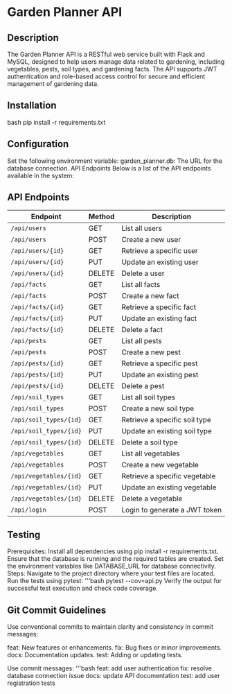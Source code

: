 # Garden Planner API

## Description
The Garden Planner API is a RESTful web service built with Flask and MySQL, designed to help users manage data related to gardening, including vegetables, pests, soil types, and gardening facts. The API supports JWT authentication and role-based access control for secure and efficient management of gardening data.

## Installation
bash
pip install -r requirements.txt

## Configuration
Set the following environment variable:
garden_planner.db: The URL for the database connection.
API Endpoints
Below is a list of the API endpoints available in the system:

## API Endpoints
| **Endpoint**                     | **Method** | **Description**                                   |
|-----------------------------------|------------|---------------------------------------------------|
| `/api/users`                     | GET        | List all users                                   |
| `/api/users`                     | POST       | Create a new user                                |
| `/api/users/{id}`                | GET        | Retrieve a specific user                         |
| `/api/users/{id}`                | PUT        | Update an existing user                          |
| `/api/users/{id}`                | DELETE     | Delete a user                                    |
| `/api/facts`                     | GET        | List all facts                                   |
| `/api/facts`                     | POST       | Create a new fact                                |
| `/api/facts/{id}`                | GET        | Retrieve a specific fact                         |
| `/api/facts/{id}`                | PUT        | Update an existing fact                          |
| `/api/facts/{id}`                | DELETE     | Delete a fact                                    |
| `/api/pests`                     | GET        | List all pests                                   |
| `/api/pests`                     | POST       | Create a new pest                                |
| `/api/pests/{id}`                | GET        | Retrieve a specific pest                         |
| `/api/pests/{id}`                | PUT        | Update an existing pest                          |
| `/api/pests/{id}`                | DELETE     | Delete a pest                                    |
| `/api/soil_types`                | GET        | List all soil types                              |
| `/api/soil_types`                | POST       | Create a new soil type                           |
| `/api/soil_types/{id}`           | GET        | Retrieve a specific soil type                    |
| `/api/soil_types/{id}`           | PUT        | Update an existing soil type                     |
| `/api/soil_types/{id}`           | DELETE     | Delete a soil type                               |
| `/api/vegetables`                | GET        | List all vegetables                              |
| `/api/vegetables`                | POST       | Create a new vegetable                           |
| `/api/vegetables/{id}`           | GET        | Retrieve a specific vegetable                    |
| `/api/vegetables/{id}`           | PUT        | Update an existing vegetable                     |
| `/api/vegetables/{id}`           | DELETE     | Delete a vegetable                               |
| `/api/login`                     | POST       | Login to generate a JWT token                    |


## Testing
Prerequisites:
Install all dependencies using pip install -r requirements.txt.
Ensure that the database is running and the required tables are created.
Set the environment variables like DATABASE_URL for database connectivity.
Steps:
Navigate to the project directory where your test files are located.
Run the tests using pytest:
'''bash
pytest --cov=api.py
Verify the output for successful test execution and check code coverage.


## Git Commit Guidelines
Use conventional commits to maintain clarity and consistency in commit messages:

feat: New features or enhancements.
fix: Bug fixes or minor improvements.
docs: Documentation updates.
test: Adding or updating tests.

Use commit messages:
'''bash
feat: add user authentication
fix: resolve database connection issue
docs: update API documentation
test: add user registration tests
